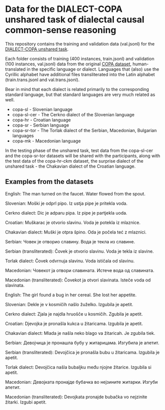 # Data for the DIALECT-COPA unshared task of dialectal causal common-sense reasoning

This repository contains the training and validation data (val.jsonl) for the [DIALECT-COPA unshared task](https://sites.google.com/view/vardial-2024/shared-tasks/dialect-copa?authuser=0).

Each folder consists of training (400 instances, train.jsonl) and validation (100 instances, val.jsonl) data from the original [COPA dataset](https://people.ict.usc.edu/~gordon/copa.html), human-translated in the specific language or dialect. Languages that (also) use the Cyrillic alphabet have additional files transliterated into the Latin alphabet (train.trans.jsonl and val.trans.jsonl).

Bear in mind that each dialect is related primarily to the corresponding standard language, but that standard languages are very much related as well.

- copa-sl - Slovenian language
- copa-sl-cer - The Cerkno dialect of the Slovenian language
- copa-hr - Croatian language
- copa-sr - Serbian language
- copa-sr-tor - The Torlak dialect of the Serbian, Macedonian, Bulgarian languages
- copa-mk - Macedonian language

In the testing phase of the unshared task, test data from the copa-sl-cer and the copa-sr-tor datasets will be shared with the participants, along with the test data of the copa-hr-ckm dataset, the surprise dialect of the unshared task - the Chakavian dialect of the Croatian language.

## Examples from the datasets

English: The man turned on the faucet. Water flowed from the spout.

Slovenian: Moški je odprl pipo. Iz ustja pipe je pritekla voda.

Cerkno dialect: Dic je adparu pipa. Iz pipe je partjekla uoda.

Croatian: Muškarac je otvorio slavinu. Voda je potekla iz mlaznice.

Chakavian dialect: Muški je otpra špino. Oda je počela teć z mlaznici.

Serbian: Човек је отворио славину. Вода је текла из славине.

Serbian (transliterated): Čovek je otvorio slavinu. Voda je tekla iz slavine.

Torlak dialect: Čovek odvrnuja slavinu. Voda ističala od slavinu.

Macedonian: Човекот ја отвори славината. Истече вода од славината.

Macedonian (transliterated): Čovekot ja otvori slavinata. Isteče voda od slavinata.


English: The girl found a bug in her cereal. She lost her appetite.

Slovenian: Dekle je v kosmičih našlo žuželko. Izgubila je apetit.

Cerkno dialect: Zjala je najdla hruošče u kosmičih. Zgubila je apetit.

Croatian: Djevojka je pronašla kukca u žitaricama. Izgubila je apetit.

Chakavian dialect: Mlada je našla neko blago va žitaricah. Je zgubila tiek.

Serbian: Девојчица је пронашла бубу у житарицама. Изгубила је апетит.

Serbian (transliterated): Devojčica je pronašla bubu u žitaricama. Izgubila je apetit.

Torlak dialect: Devojčica našla bubaljku među njojne žitarice. Izgubila si apetit.

Macedonian: Девојката пронајде бубачка во нејзините житарки. Изгуби апетит.

Macedonian (transliterated): Devojkata pronajde bubačka vo nejzinite žitarki. Izgubi apetit.
